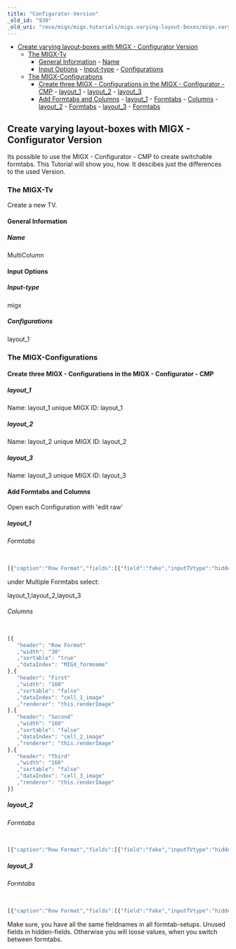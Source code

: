 ```yaml
---
title: "Configurator-Version"
_old_id: "930"
_old_uri: "revo/migx/migx.tutorials/migx.varying-layout-boxes/migx.varying-layout-boxes.configurator-version"
---
```


- [Create varying layout-boxes with MIGX - Configurator Version](#MIGX.Varyinglayout-boxes.Configurator-Version-CreatevaryinglayoutboxeswithMIGXConfiguratorVersion)
  - [The MIGX-Tv](#MIGX.Varyinglayout-boxes.Configurator-Version-TheMIGXTv)
      - [General Information](#MIGX.Varyinglayout-boxes.Configurator-Version-GeneralInformation)
            - [Name](#MIGX.Varyinglayout-boxes.Configurator-Version-Name)
      - [Input Options](#MIGX.Varyinglayout-boxes.Configurator-Version-InputOptions)
            - [Input-type](#MIGX.Varyinglayout-boxes.Configurator-Version-Inputtype)
            - [Configurations](#MIGX.Varyinglayout-boxes.Configurator-Version-Configurations)
  - [The MIGX-Configurations](#MIGX.Varyinglayout-boxes.Configurator-Version-TheMIGXConfigurations)
      - [Create three MIGX - Configurations in the MIGX - Configurator - CMP](#MIGX.Varyinglayout-boxes.Configurator-Version-CreatethreeMIGXConfigurationsintheMIGXConfiguratorCMP)
            - [layout\_1](#MIGX.Varyinglayout-boxes.Configurator-Version-layout1)
            - [layout\_2](#MIGX.Varyinglayout-boxes.Configurator-Version-layout2)
            - [layout\_3](#MIGX.Varyinglayout-boxes.Configurator-Version-layout3)
      - [Add Formtabs and Columns](#MIGX.Varyinglayout-boxes.Configurator-Version-AddFormtabsandColumns)
            - [layout\_1](#MIGX.Varyinglayout-boxes.Configurator-Version-layout1)
                    - [Formtabs](#MIGX.Varyinglayout-boxes.Configurator-Version-Formtabs)
                    - [Columns](#MIGX.Varyinglayout-boxes.Configurator-Version-Columns)
            - [layout\_2](#MIGX.Varyinglayout-boxes.Configurator-Version-layout2)
                    - [Formtabs](#MIGX.Varyinglayout-boxes.Configurator-Version-Formtabs)
            - [layout\_3](#MIGX.Varyinglayout-boxes.Configurator-Version-layout3)
                    - [Formtabs](#MIGX.Varyinglayout-boxes.Configurator-Version-Formtabs)
 


##  Create varying layout-boxes with MIGX - Configurator Version 

 Its possible to use the MIGX - Configurator - CMP to create switchable formtabs. This Tutorial will show you, how. 
 It descibes just the differences to the used Version.

###  The MIGX-Tv 

 Create a new TV.

####  General Information 

#####  Name 

 MultiColumn

####  Input Options 

#####  Input-type 

 migx

#####  Configurations 

 layout\_1

###  The MIGX-Configurations 

####  Create three MIGX - Configurations in the MIGX - Configurator - CMP 

#####  layout\_1 

 Name: layout\_1 
 unique MIGX ID: layout\_1

#####  layout\_2 

 Name: layout\_2 
 unique MIGX ID: layout\_2

#####  layout\_3 

 Name: layout\_3 
 unique MIGX ID: layout\_3

####  Add Formtabs and Columns 

 Open each Configuration with 'edit raw'

#####  layout\_1 

######  Formtabs 

 ``` javascript 

[{"caption":"Row Format","fields":[{"field":"fake","inputTVtype":"hidden"},{"field":"cell_2_image","caption":"Image","inputTVtype":"hidden"},{"field":"cell_2_headline","caption":"Headline","inputTVtype":"hidden"},{"field":"cell_2_content","caption":"Content","inputTVtype":"hidden"},{"field":"cell_3_image","caption":"Image","inputTVtype":"hidden"},{"field":"cell_3_headline","caption":"Headline","inputTVtype":"hidden"},{"field":"cell_3_content","caption":"Content","inputTVtype":"hidden"}]},{"caption":"First","fields":[{"field":"cell_1_image","caption":"Image","inputTVtype":"image"},{"field":"cell_1_headline","caption":"Headline"},{"field":"cell_1_content","caption":"Content","inputTVtype":"richtext"}]}]

```

 under Multiple Formtabs select:

 layout\_1,layout\_2,layout\_3

######  Columns 

 ``` javascript 

[{
    "header": "Row Format"
    ,"width": "30"
    ,"sortable": "true"
    ,"dataIndex": "MIGX_formname"
},{
    "header": "First"
    ,"width": "160"
    ,"sortable": "false"
    ,"dataIndex": "cell_1_image"
    ,"renderer": "this.renderImage"
},{
    "header": "Second"
    ,"width": "160"
    ,"sortable": "false"
    ,"dataIndex": "cell_2_image"
    ,"renderer": "this.renderImage"
},{
    "header": "Third"
    ,"width": "160"
    ,"sortable": "false"
    ,"dataIndex": "cell_3_image"
    ,"renderer": "this.renderImage"
}]

```

#####  layout\_2 

######  Formtabs 

 ``` javascript 

[{"caption":"Row Format","fields":[{"field":"fake","inputTVtype":"hidden"},{"field":"cell_3_image","caption":"Image","inputTVtype":"hidden"},{"field":"cell_3_headline","caption":"Headline","inputTVtype":"hidden"},{"field":"cell_3_content","caption":"Content","inputTVtype":"hidden"}]},{"caption":"First","fields":[{"field":"cell_1_image","caption":"Image","inputTVtype":"image"},{"field":"cell_1_headline","caption":"Headline"},{"field":"cell_1_content","caption":"Content","inputTVtype":"richtext"}]},{"caption":"Second","fields":[{"field":"cell_2_image","caption":"Image","inputTVtype":"image"},{"field":"cell_2_headline","caption":"Headline"},{"field":"cell_2_content","caption":"Content","inputTVtype":"richtext"}]}]

```

#####  layout\_3 

######  Formtabs 

 ``` javascript 

[{"caption":"Row Format","fields":[{"field":"fake","inputTVtype":"hidden"}]},{"caption":"First","fields":[{"field":"cell_1_image","caption":"Image","inputTVtype":"image"},{"field":"cell_1_headline","caption":"Headline"},{"field":"cell_1_content","caption":"Content","inputTVtype":"richtext"}]},{"caption":"Second","fields":[{"field":"cell_2_image","caption":"Image","inputTVtype":"image"},{"field":"cell_2_headline","caption":"Headline"},{"field":"cell_2_content","caption":"Content","inputTVtype":"richtext"}]},{"caption":"Third","fields":[{"field":"cell_3_image","caption":"Image","inputTVtype":"image"},{"field":"cell_3_headline","caption":"Headline"},{"field":"cell_3_content","caption":"Content","inputTVtype":"richtext"}]}]

```

 

 Make sure, you have all the same fieldnames in all formtab-setups. Unused fields in hidden-fields. Otherwise you will loose values, when you switch between formtabs.